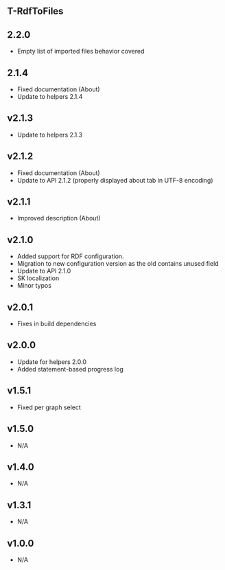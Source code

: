 T-RdfToFiles
----------

2.2.0
---
* Empty list of imported files behavior covered

2.1.4
---
* Fixed documentation (About)
* Update to helpers 2.1.4

v2.1.3
---
* Update to helpers 2.1.3

v2.1.2
---
* Fixed documentation (About)
* Update to API 2.1.2 (properly displayed about tab in UTF-8 encoding)

v2.1.1
---
* Improved description (About)

v2.1.0
---
* Added support for RDF configuration.
* Migration to new configuration version as the old contains unused field
* Update to API 2.1.0
* SK localization
* Minor typos

v2.0.1
---
* Fixes in build dependencies

v2.0.0
---
* Update for helpers 2.0.0
* Added statement-based progress log

v1.5.1
---
* Fixed per graph select

v1.5.0
---
* N/A

v1.4.0
---
* N/A

v1.3.1
---
* N/A

v1.0.0
---
* N/A
